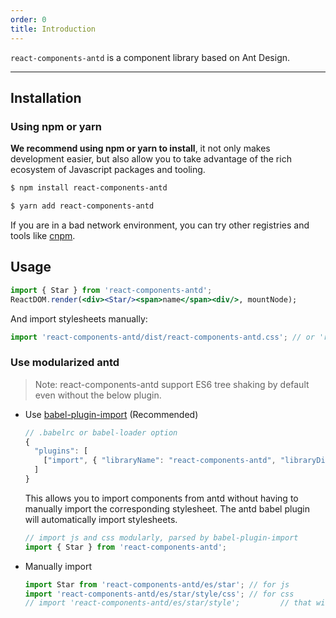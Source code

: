```yaml
---
order: 0
title: Introduction
---
```


`react-components-antd` is a component library based on Ant Design.

---

## Installation

### Using npm or yarn

**We recommend using npm or yarn to install**, it not only makes development easier, but also allow you to take advantage of the rich ecosystem of Javascript packages and tooling.

```bash
$ npm install react-components-antd
```

```bash
$ yarn add react-components-antd
```

If you are in a bad network environment, you can try other registries and tools like [cnpm](https://github.com/cnpm/cnpm).

## Usage

```jsx
import { Star } from 'react-components-antd';
ReactDOM.render(<div><Star/><span>name</span><div/>, mountNode);
```

And import stylesheets manually:

```jsx
import 'react-components-antd/dist/react-components-antd.css'; // or 'react-components-antd/dist/react-components-antd.less'
```

### Use modularized antd

> Note: react-components-antd support ES6 tree shaking by default even without the below plugin.

- Use [babel-plugin-import](https://github.com/ant-design/babel-plugin-import) (Recommended)

  ```js
  // .babelrc or babel-loader option
  {
    "plugins": [
      ["import", { "libraryName": "react-components-antd", "libraryDirectory": "es", "style": "css" }] // `style: true` for less
    ]
  }
  ```

  This allows you to import components from antd without having to manually import the corresponding stylesheet. The antd babel plugin will automatically import stylesheets.

  ```jsx
  // import js and css modularly, parsed by babel-plugin-import
  import { Star } from 'react-components-antd';
  ```

- Manually import

  ```jsx
  import Star from 'react-components-antd/es/star'; // for js
  import 'react-components-antd/es/star/style/css'; // for css
  // import 'react-components-antd/es/star/style';         // that will import less
  ```
